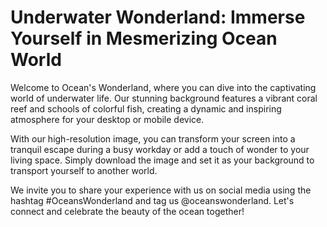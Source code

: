 <!--font:Poppins-->

# Underwater Wonderland: Immerse Yourself in Mesmerizing Ocean World

Welcome to Ocean's Wonderland, where you can dive into the captivating world of underwater life. Our stunning background features a vibrant coral reef and schools of colorful fish, creating a dynamic and inspiring atmosphere for your desktop or mobile device.

With our high-resolution image, you can transform your screen into a tranquil escape during a busy workday or add a touch of wonder to your living space. Simply download the image and set it as your background to transport yourself to another world.

We invite you to share your experience with us on social media using the hashtag #OceansWonderland and tag us @oceanswonderland. Let's connect and celebrate the beauty of the ocean together!

<!--

Write me markdown content of website with wallpaper:

"An underwater scene with coral and fish"

The header of the page should not be copy of the text but rather a real content of the website which is using this wallpaper.


---


# Welcome to the Ocean's Wonderland

Dive into the mesmerizing world of underwater life with our stunning wallpaper featuring a vibrant coral reef and schools of colorful fish. 

## About the Wallpaper
Our wallpaper captures the beauty and tranquility of an underwater scene, bringing the magic of the ocean right into your home or office. The intricate details of the coral and the diverse species of fish create a captivating and dynamic backdrop that will transport you to another world.

## How to Use the Wallpaper
To use this wallpaper, simply download the high-resolution image and set it as your desktop or mobile background. Whether you're looking for a calming escape during a busy workday or a peaceful ambiance for your living space, our underwater scene is sure to inspire and delight.

## Share Your Experience
We would love to see how our wallpaper has transformed your space and added a touch of wonder to your day. Share your experience with us on social media using the hashtag #OceansWonderland and tag us @oceanswonderland. Let's connect and celebrate the beauty of the ocean together!


---


Heading is too long, rewrite whole content.


---


# Ocean's Wonderland Wallpaper

Transform your desktop or mobile background with our mesmerizing wallpaper featuring a vibrant coral reef and schools of colorful fish. Our high-resolution image captures the beauty and tranquility of an underwater scene, bringing the magic of the ocean right into your home or office.

To use this wallpaper, simply download the image and set it as your background. Whether you're looking for a calming escape during a busy workday or a peaceful ambiance for your living space, our underwater scene is sure to inspire and delight.

We would love to see how our wallpaper has transformed your space and added a touch of wonder to your day. Share your experience with us on social media using the hashtag #OceansWonderland and tag us @oceanswonderland. Let's connect and celebrate the beauty of the ocean together!


---


Heading should not include word "wallpaper". The website should not be about the wallpaper itself, wallpaper is just a related background, rewrite whole content.


---


# Ocean's Wonderland: Dive into the Mesmerizing World of Underwater Life

Welcome to Ocean's Wonderland, where you can immerse yourself in the captivating world of underwater life. Our stunning background features a vibrant coral reef and schools of colorful fish, creating a dynamic and inspiring atmosphere for your desktop or mobile device.

With our high-resolution image, you can transform your screen into a tranquil escape during a busy workday or add a touch of wonder to your living space. Simply download the image and set it as your background to transport yourself to another world.

We invite you to share your experience with us on social media using the hashtag #OceansWonderland and tag us @oceanswonderland. Let's connect and celebrate the beauty of the ocean together!


---


Heading is too long, rewrite whole content.


---


# Ocean's Wonderland: Immerse Yourself in the Mesmerizing Underwater World

Welcome to Ocean's Wonderland, where you can dive into the captivating world of underwater life. Our stunning background features a vibrant coral reef and schools of colorful fish, creating a dynamic and inspiring atmosphere for your desktop or mobile device.

With our high-resolution image, you can transform your screen into a tranquil escape during a busy workday or add a touch of wonder to your living space. Simply download the image and set it as your background to transport yourself to another world.

We invite you to share your experience with us on social media using the hashtag #OceansWonderland and tag us @oceanswonderland. Let's connect and celebrate the beauty of the ocean together!


---


Write me a Google font which is best fitting for the website.

Pick from the list:
- Orbitron
- Exo 2
- Montserrat
- Barlow Condensed
- Poppins
- Futura
- Great Vibes
- Raleway
- IBM Plex Sans
- Lobster
- Roboto
- Inter
- Lato
- Alegreya
- Dancing Script
- Open Sans
- Playfair Display


Write just the font name nothing else.


---


Poppins

-->
